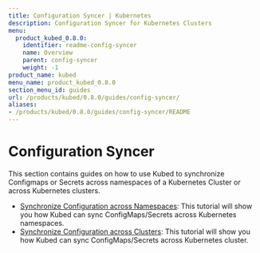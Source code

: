 ```yaml
---
title: Configuration Syncer | Kubernetes
description: Configuration Syncer for Kubernetes Clusters
menu:
  product_kubed_0.8.0:
    identifier: readme-config-syncer
    name: Overview
    parent: config-syncer
    weight: -1
product_name: kubed
menu_name: product_kubed_0.8.0
section_menu_id: guides
url: /products/kubed/0.8.0/guides/config-syncer/
aliases:
- /products/kubed/0.8.0/guides/config-syncer/README
---
```


# Configuration Syncer

This section contains guides on how to use Kubed to synchronize Configmaps or Secrets across namespaces of a Kubernetes Cluster or across Kubernetes clusters.

- [Synchronize Configuration across Namespaces](/products/kubed/0.8.0/guides/config-syncer/intra-cluster): This tutorial will show you how Kubed can sync ConfigMaps/Secrets across Kubernetes namespaces.
- [Synchronize Configuration across Clusters](/products/kubed/0.8.0/guides/config-syncer/inter-cluster): This tutorial will show you how Kubed can sync ConfigMaps/Secrets across Kubernetes cluster.
